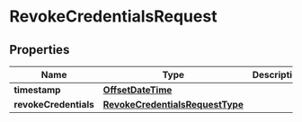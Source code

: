 # RevokeCredentialsRequest

## Properties
Name | Type | Description | Notes
------------ | ------------- | ------------- | -------------
**timestamp** | [**OffsetDateTime**](OffsetDateTime.md) |  | 
**revokeCredentials** | [**RevokeCredentialsRequestType**](RevokeCredentialsRequestType.md) |  | 
